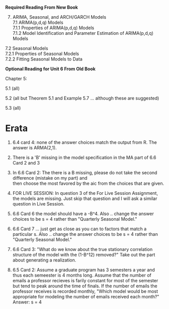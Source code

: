 
**Required Reading From New Book** 

7. ARIMA, Seasonal, and ARCH/GARCH Models  
7.1 ARIMA(p,d,q) Models  
      7.1.1 Properties of ARIMA(p,d,q) Models  
      7.1.2 Model Identification and Parameter Estimation of ARIMA(p,d,q) Models   
      
7.2 Seasonal Models  
      7.2.1 Properties of Seasonal Models  
      7.2.2 Fitting Seasonal Models to Data  
      

      

**Optional Reading for Unit 6 From Old Book**  

Chapter 5: 

5.1 (all)

5.2 (all but Theorem 5.1 and Example 5.7 ... although these are suggested)

5.3 (all)

# Erata

1. 6.4 card 4: none of the answer choices match the output from R.  The answer is ARMA(2,1).
2. There is a 'B' missing in the model specification in the MA part of 6.6 Card 2 and 3
3. In 6.6 Card 2: The there is a B missing, please do not take the second difference (mistake on my part) and  
then choose the most favored by the aic from the choices that are given. 
4. FOR LIVE SESSION: In question 3 of the For Live Session Assignment, the models are missing.  Just skip that question and I will ask a similar question in Live Session.  
5. 6.6 Card 6 the model should have a -B^4. Also .. change the answer choices to be s = 4 rather than "Quarterly Seasonal Model."

6. 6.6 Card 7 ... just get as close as you can to factors that match a particular s.   Also .. change the answer choices to be s = 4 rather than "Quarterly Seasonal Model."
7. 6.6 Card 3: "What do we know about the true stationary correlation structure of the model with the (1-B^12) removed?"  Take out the part about generating a realization.  
8. 6.5 Card 2: Assume a graduate program has 3 semesters a year and thus each semeester is 4 months long.  Assume that the number of emails a professor recieves is farily constant for most of the semester but tend to peak around the time of finals. If the number of emails the professor receives is recorded monthly, "Which model would be most appropriate for modeling the number of emails received each month?" Answer: s = 4
